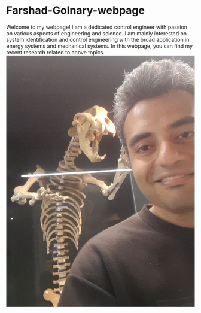 # Farshad-Golnary-webpage
Welcome to my webpage! I am a dedicated control engineer with passion on various aspects of engineering and science.
I am mainly interested on system identification and control engineering with the broad application in energy systems and mechanical systems.
In this webpage, you can find my recent research related to above topics.
![](https://github.com/Nobody345/Farshad-Golnary-webpage/blob/main/photo.jpg)
